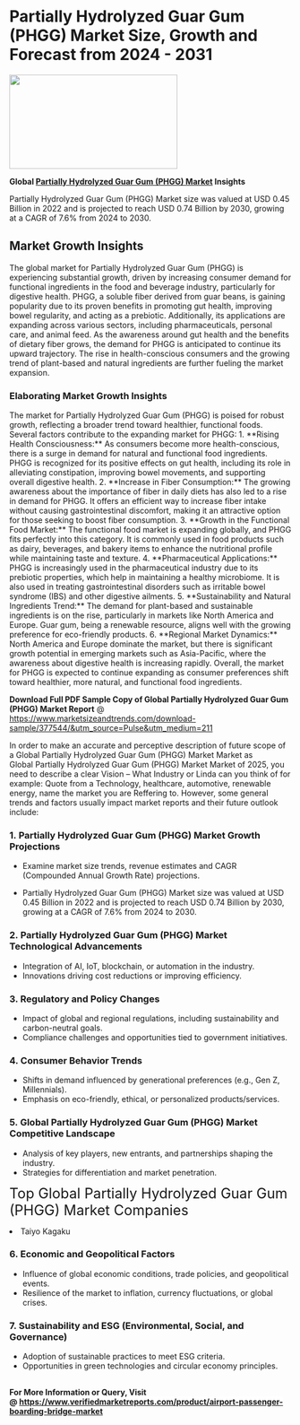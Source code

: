 <H1>Partially Hydrolyzed Guar Gum (PHGG) Market Size, Growth and Forecast from 2024 - 2031</H1><img class="aligncenter size-medium wp-image-584254" src="https://thirdeyenews.in/wp-content/uploads/2024/09/Global-Market-Research-300x168.jpeg" alt="" width="300" height="168" /><p><strong>Global&nbsp;<a href="https://www.marketsizeandtrends.com/download-sample/377544/&amp;utm_source=Pulse&amp;utm_medium=211">Partially Hydrolyzed Guar Gum (PHGG) Market</a> Insights</strong></p><p>Partially Hydrolyzed Guar Gum (PHGG) Market size was valued at USD 0.45 Billion in 2022 and is projected to reach USD 0.74 Billion by 2030, growing at a CAGR of 7.6% from 2024 to 2030.</p><p><h2>Market Growth Insights</h2> The global market for Partially Hydrolyzed Guar Gum (PHGG) is experiencing substantial growth, driven by increasing consumer demand for functional ingredients in the food and beverage industry, particularly for digestive health. PHGG, a soluble fiber derived from guar beans, is gaining popularity due to its proven benefits in promoting gut health, improving bowel regularity, and acting as a prebiotic. Additionally, its applications are expanding across various sectors, including pharmaceuticals, personal care, and animal feed. As the awareness around gut health and the benefits of dietary fiber grows, the demand for PHGG is anticipated to continue its upward trajectory. The rise in health-conscious consumers and the growing trend of plant-based and natural ingredients are further fueling the market expansion. <h3>Elaborating Market Growth Insights</h3> The market for Partially Hydrolyzed Guar Gum (PHGG) is poised for robust growth, reflecting a broader trend toward healthier, functional foods. Several factors contribute to the expanding market for PHGG: 1. **Rising Health Consciousness:** As consumers become more health-conscious, there is a surge in demand for natural and functional food ingredients. PHGG is recognized for its positive effects on gut health, including its role in alleviating constipation, improving bowel movements, and supporting overall digestive health. 2. **Increase in Fiber Consumption:** The growing awareness about the importance of fiber in daily diets has also led to a rise in demand for PHGG. It offers an efficient way to increase fiber intake without causing gastrointestinal discomfort, making it an attractive option for those seeking to boost fiber consumption. 3. **Growth in the Functional Food Market:** The functional food market is expanding globally, and PHGG fits perfectly into this category. It is commonly used in food products such as dairy, beverages, and bakery items to enhance the nutritional profile while maintaining taste and texture. 4. **Pharmaceutical Applications:** PHGG is increasingly used in the pharmaceutical industry due to its prebiotic properties, which help in maintaining a healthy microbiome. It is also used in treating gastrointestinal disorders such as irritable bowel syndrome (IBS) and other digestive ailments. 5. **Sustainability and Natural Ingredients Trend:** The demand for plant-based and sustainable ingredients is on the rise, particularly in markets like North America and Europe. Guar gum, being a renewable resource, aligns well with the growing preference for eco-friendly products. 6. **Regional Market Dynamics:** North America and Europe dominate the market, but there is significant growth potential in emerging markets such as Asia-Pacific, where the awareness about digestive health is increasing rapidly. Overall, the market for PHGG is expected to continue expanding as consumer preferences shift toward healthier, more natural, and functional food ingredients. </p><p><span class=""><strong>Download Full PDF Sample Copy of Global Partially Hydrolyzed Guar Gum (PHGG) Market Report</strong> @ <a href="https://www.marketsizeandtrends.com/download-sample/377544/&amp;utm_source=Pulse&amp;utm_medium=211" target="_blank">https://www.marketsizeandtrends.com/download-sample/377544/&amp;utm_source=Pulse&amp;utm_medium=211</a></span></p><p>In order to make an accurate and perceptive description of future scope of a Global&nbsp;Partially Hydrolyzed Guar Gum (PHGG) Market Market as Global&nbsp;Partially Hydrolyzed Guar Gum (PHGG) Market Market of 2025, you need to describe a clear Vision &ndash; What Industry or Linda can you think of for example: Quote from a Technology, healthcare, automotive, renewable energy, name the market you are Reffering to. However, some general trends and factors usually impact market reports and their future outlook include:</p><h3>1.&nbsp;<strong>Partially Hydrolyzed Guar Gum (PHGG) Market Growth Projections</strong></h3><ul><li>Examine market size trends, revenue estimates and CAGR (Compounded Annual Growth Rate) projections.</li><li><p>Partially Hydrolyzed Guar Gum (PHGG) Market size was valued at USD 0.45 Billion in 2022 and is projected to reach USD 0.74 Billion by 2030, growing at a CAGR of 7.6% from 2024 to 2030.</p></li></ul><h3>2.&nbsp;<strong>Partially Hydrolyzed Guar Gum (PHGG) Market Technological Advancements</strong></h3><ul><li>Integration of AI, IoT, blockchain, or automation in the industry.</li><li>Innovations driving cost reductions or improving efficiency.</li></ul><h3>3.&nbsp;<strong>Regulatory and Policy Changes</strong></h3><ul><li>Impact of global and regional regulations, including sustainability and carbon-neutral goals.</li><li>Compliance challenges and opportunities tied to government initiatives.</li></ul><h3>4.&nbsp;<strong>Consumer Behavior Trends</strong></h3><ul><li>Shifts in demand influenced by generational preferences (e.g., Gen Z, Millennials).</li><li>Emphasis on eco-friendly, ethical, or personalized products/services.</li></ul><h3>5.&nbsp;<strong>Global Partially Hydrolyzed Guar Gum (PHGG) Market Competitive Landscape</strong></h3><ul><li>Analysis of key players, new entrants, and partnerships shaping the industry.</li><li>Strategies for differentiation and market penetration.</li></ul><p data-pm-slice="1 1 []"><span style="color: inherit; font-family: inherit; font-size: 25px;">Top Global Partially Hydrolyzed Guar Gum (PHGG) Market Companies</span></p><div class="" data-test-id=""><p><li>Taiyo Kagaku</li></p></div><h3>6.&nbsp;<strong>Economic and Geopolitical Factors</strong></h3><ul><li>Influence of global economic conditions, trade policies, and geopolitical events.</li><li>Resilience of the market to inflation, currency fluctuations, or global crises.</li></ul><h3>7.&nbsp;<strong>Sustainability and ESG (Environmental, Social, and Governance)</strong></h3><ul><li>Adoption of sustainable practices to meet ESG criteria.</li><li>Opportunities in green technologies and circular economy principles.</li></ul><h2><strong style="font-size: 14px;">For More Information or Query, Visit @&nbsp;</strong><a style="background-color: #ffffff; font-size: 14px;" href="https://www.marketsizeandtrends.com/report/partially-hydrolyzed-guar-gum-phgg-market/" target="_blank">https://www.verifiedmarketreports.com/product/airport-passenger-boarding-bridge-market</a></h2>

